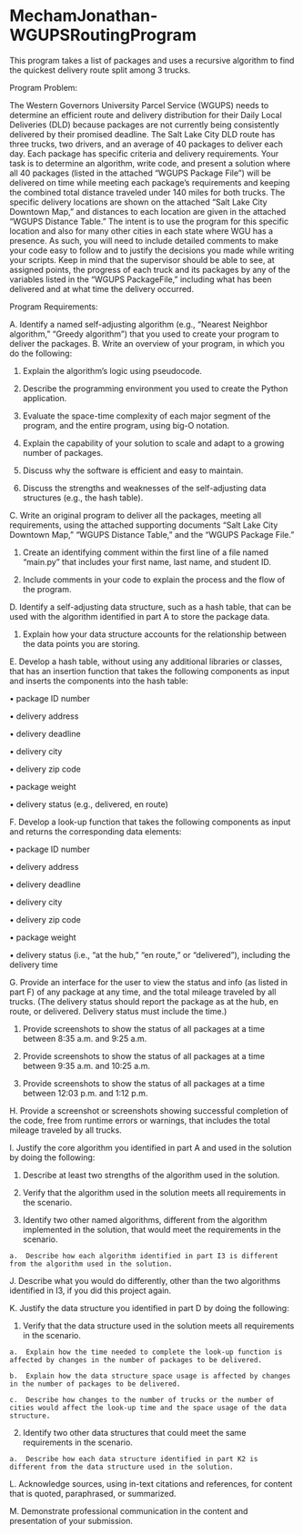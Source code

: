 # MechamJonathan-WGUPSRoutingProgram
This program takes a list of packages and uses a recursive algorithm to find the quickest delivery route split among 3 trucks. 


Program Problem:

The Western Governors University Parcel Service (WGUPS) needs to determine an efficient route and delivery distribution for their Daily Local Deliveries (DLD) because packages are not currently being consistently delivered by their promised deadline. The Salt Lake City DLD route has three trucks, two drivers, and an average of 40 packages to deliver each day. Each package has specific criteria and delivery requirements.
Your task is to determine an algorithm, write code, and present a solution where all 40 packages (listed in the attached “WGUPS Package File”) will be delivered on time while meeting each package’s requirements and keeping the combined total distance traveled under 140 miles for both trucks. The specific delivery locations are shown on the attached “Salt Lake City Downtown Map,” and distances to each location are given in the attached “WGUPS Distance Table.” The intent is to use the program for this specific location and 
also for many other cities in each state where WGU has a presence. As such, you will need to include detailed comments to make your code easy to follow and to justify the decisions you made while writing your scripts.
Keep in mind that the supervisor should be able to see, at assigned points, the progress of each truck and its packages by any of the variables listed in the “WGUPS PackageFile,” including what has been delivered and at what time the delivery occurred.



Program Requirements:

A.  Identify a named self-adjusting algorithm (e.g., “Nearest Neighbor algorithm,” “Greedy algorithm”) that you used to create your program to deliver the packages.
B.  Write an overview of your program, in which you do the following:
  1.  Explain the algorithm’s logic using pseudocode.
  
  2.  Describe the programming environment you used to create the Python application.

  3.  Evaluate the space-time complexity of each major segment of the program, and the entire program, using big-O notation.

  4.  Explain the capability of your solution to scale and adapt to a growing number of packages.

  5.  Discuss why the software is efficient and easy to maintain.

  6.  Discuss the strengths and weaknesses of the self-adjusting data structures (e.g., the hash table).

C.  Write an original program to deliver all the packages, meeting all requirements, using the attached supporting documents “Salt Lake City Downtown Map,” “WGUPS Distance Table,” and the “WGUPS Package File.”

  1.  Create an identifying comment within the first line of a file named “main.py” that includes your first name, last name, and student ID.

  2.  Include comments in your code to explain the process and the flow of the program.


D.  Identify a self-adjusting data structure, such as a hash table, that can be used with the algorithm identified in part A to store the package data.

  1.  Explain how your data structure accounts for the relationship between the data points you are storing.


E.  Develop a hash table, without using any additional libraries or classes, that has an insertion function that takes the following components as input and inserts the components into the hash table:

  •   package ID number

  •   delivery address

  •   delivery deadline

  •   delivery city

  •   delivery zip code

  •   package weight

  •   delivery status (e.g., delivered, en route)


F.  Develop a look-up function that takes the following components as input and returns the corresponding data elements:

  •   package ID number

  •   delivery address

  •   delivery deadline

  •   delivery city

  •   delivery zip code

  •   package weight

  •   delivery status (i.e., “at the hub,” “en route,” or “delivered”), including the delivery time


G.  Provide an interface for the user to view the status and info (as listed in part F) of any package at any time, and the total mileage traveled by all trucks. (The delivery status should report the package as at the hub, en route, or delivered. Delivery status must include the time.)

  1.  Provide screenshots to show the status of all packages at a time between 8:35 a.m. and 9:25 a.m.

  2.  Provide screenshots to show the status of all packages at a time between 9:35 a.m. and 10:25 a.m.

  3.  Provide screenshots to show the status of all packages at a time between 12:03 p.m. and 1:12 p.m.


H.  Provide a screenshot or screenshots showing successful completion of the code, free from runtime errors or warnings, that includes the total mileage traveled by all trucks.


I.  Justify the core algorithm you identified in part A and used in the solution by doing the following:

  1.  Describe at least two strengths of the algorithm used in the solution.

  2.  Verify that the algorithm used in the solution meets all requirements in the scenario.

  3.  Identify two other named algorithms, different from the algorithm implemented in the solution, that would meet the requirements in the scenario.

    a.  Describe how each algorithm identified in part I3 is different from the algorithm used in the solution.

J.  Describe what you would do differently, other than the two algorithms identified in I3, if you did this project again.

K.  Justify the data structure you identified in part D by doing the following:

  1.  Verify that the data structure used in the solution meets all requirements in the scenario.

    a.  Explain how the time needed to complete the look-up function is affected by changes in the number of packages to be delivered.

    b.  Explain how the data structure space usage is affected by changes in the number of packages to be delivered.

    c.  Describe how changes to the number of trucks or the number of cities would affect the look-up time and the space usage of the data structure.

  2.  Identify two other data structures that could meet the same requirements in the scenario.

    a.  Describe how each data structure identified in part K2 is different from the data structure used in the solution.


L.  Acknowledge sources, using in-text citations and references, for content that is quoted, paraphrased, or summarized.

M.  Demonstrate professional communication in the content and presentation of your submission.
